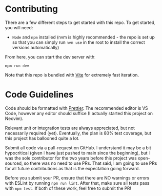 # Contributing

There are a few different steps to get started with this repo. To get started, you will need:

-   `Node` and `npm` installed (nvm is highly recommended - the repo is set up so that you can simply run `nvm use` in the root to install the correct versions automatically)

From here, you can start the dev server with:

```
npm run dev
```

Note that this repo is bundled with [Vite](https://vitejs.dev/) for extremely fast iteration.

# Code Guidelines

Code should be formatted with [Prettier](https://prettier.io/). The recommended editor is VS Code, however any editor should suffice (I actually started this project on Neovim).

Relevant unit or integration tests are always appreciated, but not necessarily required (yet). Eventually, the plan is 80% test coverage, but this project has ballooned quite a lot.

Submit all code via a pull-request on GitHub. I understand it may be a bit hypocritical (given I have just pushed to main since the beginning), but I was the sole contributor for the two years before this project was open-sourced, so there was no need to use PRs. That said, I am going to use PRs for all future contributions as that is the expectation going forward. 

Before you submit your PR, ensure that there are NO warnings or errors with ESLint by running `npm run lint`. After that, make sure all tests pass with `npm test`. If both of these work, feel free to submit the PR!